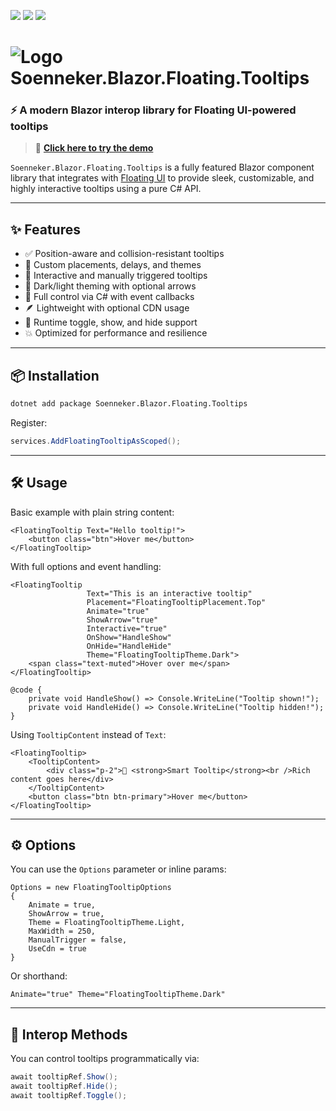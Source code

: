 ﻿[![](https://img.shields.io/nuget/v/soenneker.blazor.floating.tooltips.svg?style=for-the-badge)](https://www.nuget.org/packages/soenneker.blazor.floating.tooltips/)
[![](https://img.shields.io/github/actions/workflow/status/soenneker/soenneker.blazor.floating.tooltips/publish-package.yml?style=for-the-badge)](https://github.com/soenneker/soenneker.blazor.floating.tooltips/actions/workflows/publish-package.yml)
[![](https://img.shields.io/nuget/dt/soenneker.blazor.floating.tooltips.svg?style=for-the-badge)](https://www.nuget.org/packages/soenneker.blazor.floating.tooltips/)

# ![Logo](https://user-images.githubusercontent.com/4441470/224455560-91ed3ee7-f510-4041-a8d2-3fc093025112.png) Soenneker.Blazor.Floating.Tooltips

### ⚡ A modern Blazor interop library for **Floating UI**-powered tooltips

> 🧪 **[Click here to try the demo](https://soenneker.github.io/soenneker.blazor.floating.tooltips/)**

`Soenneker.Blazor.Floating.Tooltips` is a fully featured Blazor component library that integrates with [Floating UI](https://floating-ui.com/) to provide sleek, customizable, and highly interactive tooltips using a pure C# API.

---

## ✨ Features

- ✅ Position-aware and collision-resistant tooltips
- 🎯 Custom placements, delays, and themes
- 🧲 Interactive and manually triggered tooltips
- 🎨 Dark/light theming with optional arrows
- 🔧 Full control via C# with event callbacks
- 🪶 Lightweight with optional CDN usage
- 🔁 Runtime toggle, show, and hide support
- 💥 Optimized for performance and resilience

---

## 📦 Installation

```bash
dotnet add package Soenneker.Blazor.Floating.Tooltips
```

Register:

```csharp
services.AddFloatingTooltipAsScoped();
```

---

## 🛠️ Usage

Basic example with plain string content:

```razor
<FloatingTooltip Text="Hello tooltip!">
    <button class="btn">Hover me</button>
</FloatingTooltip>
```

With full options and event handling:

```razor
<FloatingTooltip
                 Text="This is an interactive tooltip"
                 Placement="FloatingTooltipPlacement.Top"
                 Animate="true"
                 ShowArrow="true"
                 Interactive="true"
                 OnShow="HandleShow"
                 OnHide="HandleHide"
                 Theme="FloatingTooltipTheme.Dark">
    <span class="text-muted">Hover over me</span>
</FloatingTooltip>

@code {
    private void HandleShow() => Console.WriteLine("Tooltip shown!");
    private void HandleHide() => Console.WriteLine("Tooltip hidden!");
}
```

Using `TooltipContent` instead of `Text`:

```razor
<FloatingTooltip>
    <TooltipContent>
        <div class="p-2">🧠 <strong>Smart Tooltip</strong><br />Rich content goes here</div>
    </TooltipContent>
    <button class="btn btn-primary">Hover me</button>
</FloatingTooltip>
```

---

## ⚙️ Options

You can use the `Options` parameter or inline params:

```razor
Options = new FloatingTooltipOptions
{
    Animate = true,
    ShowArrow = true,
    Theme = FloatingTooltipTheme.Light,
    MaxWidth = 250,
    ManualTrigger = false,
    UseCdn = true
}
```

Or shorthand:

```razor
Animate="true" Theme="FloatingTooltipTheme.Dark"
```

---

## 🧩 Interop Methods

You can control tooltips programmatically via:

```csharp
await tooltipRef.Show();
await tooltipRef.Hide();
await tooltipRef.Toggle();
```